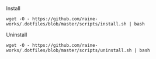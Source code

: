 Install 

    wget -O - https://github.com/raine-works/.dotfiles/blob/master/scripts/install.sh | bash

Uninstall

    wget -O - https://github.com/raine-works/.dotfiles/blob/master/scripts/uninstall.sh | bash